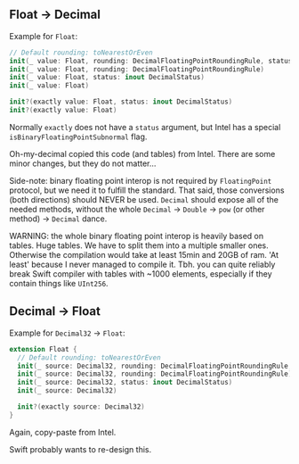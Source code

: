 ## Float -> Decimal

Example for `Float`:

```swift
// Default rounding: toNearestOrEven
init(_ value: Float, rounding: DecimalFloatingPointRoundingRule, status: inout DecimalStatus)
init(_ value: Float, rounding: DecimalFloatingPointRoundingRule)
init(_ value: Float, status: inout DecimalStatus)
init(_ value: Float)

init?(exactly value: Float, status: inout DecimalStatus)
init?(exactly value: Float)
```

Normally `exactly` does not have a `status` argument, but Intel has a special `isBinaryFloatingPointSubnormal` flag.

Oh-my-decimal copied this code (and tables) from Intel. There are some minor changes, but they do not matter…

Side-note: binary floating point interop is not required by `FloatingPoint` protocol, but we need it to fulfill the standard. That said, those conversions (both directions) should NEVER be used. `Decimal` should expose all of the needed methods, without the whole `Decimal` -> `Double` -> `pow` (or other method) -> `Decimal` dance.

WARNING: the whole binary floating point interop is heavily based on tables. Huge tables. We have to split them into a multiple smaller ones. Otherwise the compilation would take at least 15min and 20GB of ram. 'At least' because I never managed to compile it. Tbh. you can quite reliably break Swift compiler with tables with ~1000 elements, especially if they contain things like `UInt256`.

## Decimal -> Float

Example for `Decimal32` -> `Float`:

```swift
extension Float {
  // Default rounding: toNearestOrEven
  init(_ source: Decimal32, rounding: DecimalFloatingPointRoundingRule, status: inout DecimalStatus)
  init(_ source: Decimal32, rounding: DecimalFloatingPointRoundingRule)
  init(_ source: Decimal32, status: inout DecimalStatus)
  init(_ source: Decimal32)

  init?(exactly source: Decimal32)
}
```

Again, copy-paste from Intel.

Swift probably wants to re-design this.
